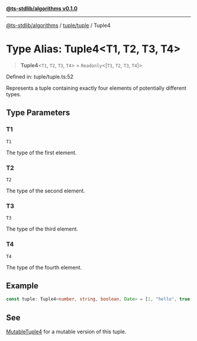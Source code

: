 [**@ts-stdlib/algorithms v0.1.0**](../../../README.md)

***

[@ts-stdlib/algorithms](../../../README.md) / [tuple/tuple](../README.md) / Tuple4

# Type Alias: Tuple4\<T1, T2, T3, T4\>

> **Tuple4**\<`T1`, `T2`, `T3`, `T4`\> = `Readonly`\<\[`T1`, `T2`, `T3`, `T4`\]\>

Defined in: tuple/tuple.ts:52

Represents a tuple containing exactly four elements of potentially different types.

## Type Parameters

### T1

`T1`

The type of the first element.

### T2

`T2`

The type of the second element.

### T3

`T3`

The type of the third element.

### T4

`T4`

The type of the fourth element.

## Example

```typescript
const tuple: Tuple4<number, string, boolean, Date> = [1, "hello", true, new Date()];
```

## See

[MutableTuple4](MutableTuple4.md) for a mutable version of this tuple.
